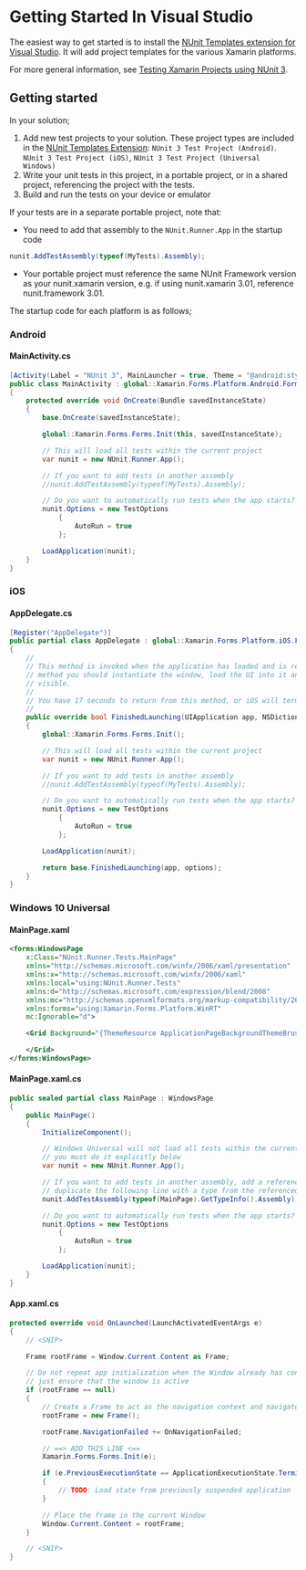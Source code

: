 # Getting Started In Visual Studio

The easiest way to get started is to install the [NUnit Templates extension for Visual Studio](https://visualstudiogallery.msdn.microsoft.com/6cd55f79-4936-49e7-b81d-c40fcd81abc7). It will add project templates for the various Xamarin platforms.

For more general information, see [Testing Xamarin Projects using NUnit 3](http://www.alteridem.net/2015/12/21/testing-xamarin-projects-using-nunit-3/).

## Getting started

In your solution;

1. Add new test projects to your solution. These project types are included in the [NUnit Templates Extension](https://visualstudiogallery.msdn.microsoft.com/6cd55f79-4936-49e7-b81d-c40fcd81abc7): `NUnit 3 Test Project (Android)`. `NUnit 3 Test Project (iOS)`, `NUnit 3 Test Project (Universal Windows)`
2. Write your unit tests in this project, in a portable project, or in a shared project, referencing the project with the tests.
3. Build and run the tests on your device or emulator

If your tests are in a separate portable project, note that:

* You need to add that assembly to the `NUnit.Runner.App` in the startup code

```csharp
nunit.AddTestAssembly(typeof(MyTests).Assembly);
```

* Your portable project must reference the same NUnit Framework version as your nunit.xamarin version, e.g. if using nunit.xamarin 3.01, reference nunit.framework 3.01.

The startup code for each platform is as follows;

### Android

#### MainActivity.cs

```csharp
[Activity(Label = "NUnit 3", MainLauncher = true, Theme = "@android:style/Theme.Holo.Light", ConfigurationChanges = ConfigChanges.ScreenSize | ConfigChanges.Orientation)]
public class MainActivity : global::Xamarin.Forms.Platform.Android.FormsApplicationActivity
{
    protected override void OnCreate(Bundle savedInstanceState)
    {
        base.OnCreate(savedInstanceState);

        global::Xamarin.Forms.Forms.Init(this, savedInstanceState);

        // This will load all tests within the current project
        var nunit = new NUnit.Runner.App();

        // If you want to add tests in another assembly
        //nunit.AddTestAssembly(typeof(MyTests).Assembly);

        // Do you want to automatically run tests when the app starts?
        nunit.Options = new TestOptions
            {
                AutoRun = true
            };

        LoadApplication(nunit);
    }
}
```

### iOS

#### AppDelegate.cs

```csharp
[Register("AppDelegate")]
public partial class AppDelegate : global::Xamarin.Forms.Platform.iOS.FormsApplicationDelegate
{
    //
    // This method is invoked when the application has loaded and is ready to run. In this
    // method you should instantiate the window, load the UI into it and then make the window
    // visible.
    //
    // You have 17 seconds to return from this method, or iOS will terminate your application.
    //
    public override bool FinishedLaunching(UIApplication app, NSDictionary options)
    {
        global::Xamarin.Forms.Forms.Init();

        // This will load all tests within the current project
        var nunit = new NUnit.Runner.App();

        // If you want to add tests in another assembly
        //nunit.AddTestAssembly(typeof(MyTests).Assembly);

        // Do you want to automatically run tests when the app starts?
        nunit.Options = new TestOptions
            {
                AutoRun = true
            };

        LoadApplication(nunit);

        return base.FinishedLaunching(app, options);
    }
}
```

### Windows 10 Universal

#### MainPage.xaml

```XML
<forms:WindowsPage
    x:Class="NUnit.Runner.Tests.MainPage"
    xmlns="http://schemas.microsoft.com/winfx/2006/xaml/presentation"
    xmlns:x="http://schemas.microsoft.com/winfx/2006/xaml"
    xmlns:local="using:NUnit.Runner.Tests"
    xmlns:d="http://schemas.microsoft.com/expression/blend/2008"
    xmlns:mc="http://schemas.openxmlformats.org/markup-compatibility/2006"
    xmlns:forms="using:Xamarin.Forms.Platform.WinRT"
    mc:Ignorable="d">

    <Grid Background="{ThemeResource ApplicationPageBackgroundThemeBrush}">

    </Grid>
</forms:WindowsPage>
```

#### MainPage.xaml.cs

```csharp
public sealed partial class MainPage : WindowsPage
{
    public MainPage()
    {
        InitializeComponent();

        // Windows Universal will not load all tests within the current project,
        // you must do it explicitly below
        var nunit = new NUnit.Runner.App();

        // If you want to add tests in another assembly, add a reference and
        // duplicate the following line with a type from the referenced assembly
        nunit.AddTestAssembly(typeof(MainPage).GetTypeInfo().Assembly);

        // Do you want to automatically run tests when the app starts?
        nunit.Options = new TestOptions
            {
                AutoRun = true
            };

        LoadApplication(nunit);
    }
}
```

#### App.xaml.cs

```csharp
protected override void OnLaunched(LaunchActivatedEventArgs e)
{
    // <SNIP>

    Frame rootFrame = Window.Current.Content as Frame;

    // Do not repeat app initialization when the Window already has content,
    // just ensure that the window is active
    if (rootFrame == null)
    {
        // Create a Frame to act as the navigation context and navigate to the first page
        rootFrame = new Frame();

        rootFrame.NavigationFailed += OnNavigationFailed;

        // ==> ADD THIS LINE <==
        Xamarin.Forms.Forms.Init(e);

        if (e.PreviousExecutionState == ApplicationExecutionState.Terminated)
        {
            // TODO: Load state from previously suspended application
        }

        // Place the frame in the current Window
        Window.Current.Content = rootFrame;
    }

    // <SNIP>
}
```
